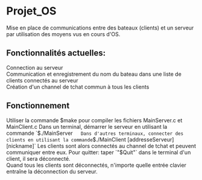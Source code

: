 # Projet_OS
Mise en place de communications entre des bateaux (clients) et un serveur par utilisation des moyens vus en cours d'OS.  

## Fonctionnalités actuelles: 
Connection au serveur   
Communication et enregistrement du nom du bateau dans une liste de clients connectés au serveur   
Création d'un channel de tchat commun à tous les clients   

## Fonctionnement
Utiliser la commande $make pour compiler les fichiers MainServer.c et MainClient.c   
Dans un terminal, démarrer le serveur en utilisant la commande `$./MainServer`   
Dans d'autres terminaux, connecter des clients en utilisant la commande `$./MainClient [addresseServeur] [nickname]`    
Les clients sont alors connectés au channel de tchat et peuvent communiquer entre eux.    
Pour quitter: taper `"$Quit"` dans le terminal d'un client, il sera déconnecté.   
Quand tous les clients sont déconnectés, n'importe quelle entrée clavier entraîne la déconnection du serveur.   
